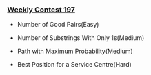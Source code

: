 ### [Weekly Contest 197](https://leetcode.com/contest/weekly-contest-197)

- Number of Good Pairs(Easy)

- Number of Substrings With Only 1s(Medium)

- Path with Maximum Probability(Medium)

- Best Position for a Service Centre(Hard)

